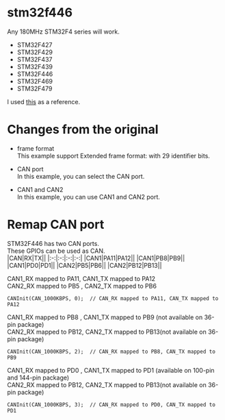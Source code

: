 # stm32f446

Any 180MHz STM32F4 series will work.   
- STM32F427
- STM32F429
- STM32F437
- STM32F439
- STM32F446
- STM32F469
- STM32F479

I used [this](https://github.com/seeers/CAN-Bus-Arduino_Core_STM32) as a reference.

# Changes from the original

- frame format   
This example support Extended frame format: with 29 identifier bits.   

- CAN port   
In this example, you can select the CAN port.   

- CAN1 and CAN2   
In this example, you can use CAN1 and CAN2 port.   


# Remap CAN port

STM32F446 has two CAN ports.   
These GPIOs can be used as CAN.   
|CAN|RX|TX||
|:-:|:-:|:-:|:-:|
|CAN1|PA11|PA12||
|CAN1|PB8|PB9||
|CAN1|PD0|PD1||
|CAN2|PB5|PB6||
|CAN2|PB12|PB13||

CAN1_RX mapped to PA11, CAN1_TX mapped to PA12   
CAN2_RX mapped to PB5 , CAN2_TX mapped to PB6   
```
CANInit(CAN_1000KBPS, 0);  // CAN_RX mapped to PA11, CAN_TX mapped to PA12
```

CAN1_RX mapped to PB8 , CAN1_TX mapped to PB9 (not available on 36-pin package)   
CAN2_RX mapped to PB12, CAN2_TX mapped to PB13(not available on 36-pin package)   
```
CANInit(CAN_1000KBPS, 2);  // CAN_RX mapped to PB8, CAN_TX mapped to PB9
```

CAN1_RX mapped to PD0 , CAN1_TX mapped to PD1 (available on 100-pin and 144-pin package)   
CAN2_RX mapped to PB12, CAN2_TX mapped to PB13(not available on 36-pin package)   
```
CANInit(CAN_1000KBPS, 3);  // CAN_RX mapped to PD0, CAN_TX mapped to PD1
```
